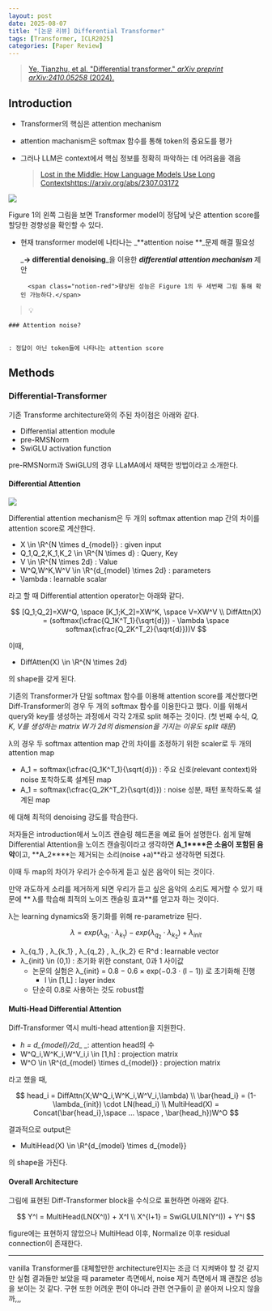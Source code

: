 ```yaml
---
layout: post
date: 2025-08-07
title: "[논문 리뷰] Differential Transformer"
tags: [Transformer, ICLR2025]
categories: [Paper Review]
---
```


> [Ye, Tianzhu, et al. "Differential transformer." ](https://arxiv.org/abs/2410.05258)[_arXiv preprint arXiv:2410.05258_](https://arxiv.org/abs/2410.05258)[ (2024).](https://arxiv.org/abs/2410.05258)



## Introduction

- Transformer의 핵심은 attention mechanism
- attention machanism은 softmax 함수를 통해 token의 중요도를 평가
- 그러나 LLM은 context에서 핵심 정보를 정확히 파악하는 데 어려움을 겪음

	> [Lost in the Middle: How Language Models Use Long Contextshttps://arxiv.org/abs/2307.03172](https://arxiv.org/abs/2307.03172)


![](https://prod-files-secure.s3.us-west-2.amazonaws.com/542b861c-36a8-4051-84e5-8804b6728dba/9083ea56-691a-4752-ae26-47f403431ac8/image.png?X-Amz-Algorithm=AWS4-HMAC-SHA256&X-Amz-Content-Sha256=UNSIGNED-PAYLOAD&X-Amz-Credential=ASIAZI2LB466SV4NQYF5%2F20250809%2Fus-west-2%2Fs3%2Faws4_request&X-Amz-Date=20250809T210043Z&X-Amz-Expires=3600&X-Amz-Security-Token=IQoJb3JpZ2luX2VjEIz%2F%2F%2F%2F%2F%2F%2F%2F%2F%2FwEaCXVzLXdlc3QtMiJIMEYCIQC6tmBTTTexJKnyNRZTnCGSENM888rFyBu6lmS1c6F7YwIhAOYB5xHzDLJ048nOnfyxtJhmQnniMizWhcrq3jZpKV%2F7KogECMX%2F%2F%2F%2F%2F%2F%2F%2F%2F%2FwEQABoMNjM3NDIzMTgzODA1Igwmyp65a61Wq8qcxVEq3AMaVaTDZavCUyA7VmYLdzoJKN8hm7zgjZWLZBTSzI9xFs01RTScxUTGiVpncC5DW2nVentRrBQoMFl1pKZgahOT%2FIuT%2BHb0L1OJr3MKz47HHv2v%2B5kH3N3c9zwoXgQNXo%2BKieMYA6rLZkm34twIp0la0xyqtEcbgIF6axrs8IKmOcu%2FTdPc0dxfh4wcVMYIW6ZvEk%2F%2BJz4Tb8DFO96lYd2AY%2F0GmXXPH%2Fu91Wz%2F5%2FCgWhNn248Il%2Fq6kYce8InODM96%2FDAH03vYWoUqj6EC5y3q58CUG%2FVSiey%2B5D%2F%2Fvy8ktdfBqw0NniPFpJtLAEcozls9WtZ8o5rUxeReit3DU0X4LHdqJhztsF%2FM4GFgtc8KgaJfaobfG8On8ysjllF9mlXbsQlZxzEBHiZ23cfGgroU%2Boazn5v6AzC8JBf2GfCxjtx%2BR2wYyWMNx3Y%2FNu%2BPxalr1%2BjIRPtHpc8dFMxErGdfmH4C259%2FpbYEwGZhx5qVy1YZJtPE5y1tG5v2v4ALYntLOqtxYjZMbG2fzFkx0F%2BGOmX3Z5SrRmcygfOmdY2izNBrflNjQ448%2F9%2FEvmHm2yA0uR29Wztutt9PW%2B0rs0ULaWhrczgOmWP3IVRb%2F4uXit%2FtE5Rkb0LGXEf%2BJjCOzd7EBjqkAS3X%2BqcfvlR800ibiIepUe%2B62dRnT%2FgzZ5G2jZjqt0a0g6LS5KrUI%2FrJW0PM0GMPwl94293oyUQ8eNCidFr8shUSoZdDTvXfHXyFETA08X99UDbeyf%2FDecHJKk71YK%2BpD9LijDdMUuclWQlMr3%2Bb3DksTyXZ9hRz%2FfhF7uxS2wRurZRbFiY016TXtu95an4PD2RJY7MupRouNbNSnq%2F7%2BdqdQn5b&X-Amz-Signature=5344be6043f320ef98c3f610600722928a8317381d964fcff08adac78a498249&X-Amz-SignedHeaders=host&x-amz-checksum-mode=ENABLED&x-id=GetObject)


Figure 1의 왼쪽 그림을 보면 Transformer model이 정답에 낮은 attention score를 할당한 경향성을 확인할 수 있다.

- 현재 transformer model에 나타나는 _**attention noise **_문제 해결 필요성

	_**→ differential denoising**_을 이용한 _**differential attention mechanism**_ 제안


		<span class="notion-red">향상된 성능은 Figure 1의 두 세번째 그림 통해 확인 가능하다.</span>


> 💡 


	### Attention noise?


	: 정답이 아닌 token들에 나타나는 attention score



## Methods



### Differential-Transformer


기존 Transforme architecture와의 주된 차이점은 아래와 같다.

- Differential attention module
- pre-RMSNorm
- SwiGLU activation function

pre-RMSNorm과 SwiGLU의 경우 LLaMA에서 채택한 방법이라고 소개한다.



#### Differential Attention


![](https://prod-files-secure.s3.us-west-2.amazonaws.com/542b861c-36a8-4051-84e5-8804b6728dba/116d70b2-1963-4810-9167-f4c7d8a06e8f/image.png?X-Amz-Algorithm=AWS4-HMAC-SHA256&X-Amz-Content-Sha256=UNSIGNED-PAYLOAD&X-Amz-Credential=ASIAZI2LB466SV4NQYF5%2F20250809%2Fus-west-2%2Fs3%2Faws4_request&X-Amz-Date=20250809T210043Z&X-Amz-Expires=3600&X-Amz-Security-Token=IQoJb3JpZ2luX2VjEIz%2F%2F%2F%2F%2F%2F%2F%2F%2F%2FwEaCXVzLXdlc3QtMiJIMEYCIQC6tmBTTTexJKnyNRZTnCGSENM888rFyBu6lmS1c6F7YwIhAOYB5xHzDLJ048nOnfyxtJhmQnniMizWhcrq3jZpKV%2F7KogECMX%2F%2F%2F%2F%2F%2F%2F%2F%2F%2FwEQABoMNjM3NDIzMTgzODA1Igwmyp65a61Wq8qcxVEq3AMaVaTDZavCUyA7VmYLdzoJKN8hm7zgjZWLZBTSzI9xFs01RTScxUTGiVpncC5DW2nVentRrBQoMFl1pKZgahOT%2FIuT%2BHb0L1OJr3MKz47HHv2v%2B5kH3N3c9zwoXgQNXo%2BKieMYA6rLZkm34twIp0la0xyqtEcbgIF6axrs8IKmOcu%2FTdPc0dxfh4wcVMYIW6ZvEk%2F%2BJz4Tb8DFO96lYd2AY%2F0GmXXPH%2Fu91Wz%2F5%2FCgWhNn248Il%2Fq6kYce8InODM96%2FDAH03vYWoUqj6EC5y3q58CUG%2FVSiey%2B5D%2F%2Fvy8ktdfBqw0NniPFpJtLAEcozls9WtZ8o5rUxeReit3DU0X4LHdqJhztsF%2FM4GFgtc8KgaJfaobfG8On8ysjllF9mlXbsQlZxzEBHiZ23cfGgroU%2Boazn5v6AzC8JBf2GfCxjtx%2BR2wYyWMNx3Y%2FNu%2BPxalr1%2BjIRPtHpc8dFMxErGdfmH4C259%2FpbYEwGZhx5qVy1YZJtPE5y1tG5v2v4ALYntLOqtxYjZMbG2fzFkx0F%2BGOmX3Z5SrRmcygfOmdY2izNBrflNjQ448%2F9%2FEvmHm2yA0uR29Wztutt9PW%2B0rs0ULaWhrczgOmWP3IVRb%2F4uXit%2FtE5Rkb0LGXEf%2BJjCOzd7EBjqkAS3X%2BqcfvlR800ibiIepUe%2B62dRnT%2FgzZ5G2jZjqt0a0g6LS5KrUI%2FrJW0PM0GMPwl94293oyUQ8eNCidFr8shUSoZdDTvXfHXyFETA08X99UDbeyf%2FDecHJKk71YK%2BpD9LijDdMUuclWQlMr3%2Bb3DksTyXZ9hRz%2FfhF7uxS2wRurZRbFiY016TXtu95an4PD2RJY7MupRouNbNSnq%2F7%2BdqdQn5b&X-Amz-Signature=49a0996059960d212628dbeff53f40856a89bf6729c06082ada4edf739776d81&X-Amz-SignedHeaders=host&x-amz-checksum-mode=ENABLED&x-id=GetObject)


Differential attention mechanism은 두 개의 softmax attention map 간의 차이를 attention score로 계산한다.

- X \in \R^{N \times d\_{model}} : given input
- Q\_1,Q\_2,K\_1,K\_2 \in \R^{N \times d} : Query, Key
- V \in \R^{N \times 2d} : Value
- W^Q,W^K,W^V \in \R^{d\_{model} \times 2d} : parameters
- \lambda : learnable scalar

라고 할 때 Differential attention operator는 아래와 같다.


$$
[Q_1;Q_2]=XW^Q, \space [K_1;K_2]=XW^K, \space V=XW^V \\
DiffAttn(X) = (softmax(\cfrac{Q_1K^T_1}{\sqrt{d}}) - \lambda \space softmax(\cfrac{Q_2K^T_2}{\sqrt{d}}))V
$$


이때,

- DiffAtten(X) \in \R^{N \times 2d}

의 shape을 갖게 된다.


기존의 Transformer가 단일 softmax 함수를 이용해 attention score를 계산했다면 Diff-Transformer의 경우 두 개의 softmax 함수를 이용한다고 했다. 이를 위해서 query와 key를 생성하는 과정에서 각각 2개로 split 해주는 것이다. <span class="notion-red">(첫 번째 수식, </span><span class="notion-red">_Q, K, V를 생성하는 matrix W가 2d의 dismension을 가지는 이유도 split 때문_</span><span class="notion-red">)</span>


 λ의 경우 두 softmax attention map 간의 차이를 조정하기 위한 scaler로 두 개의 attention map

- A\_1 = softmax(\cfrac{Q\_1K^T\_1}{\sqrt{d}}) : 주요 신호(relevant context)와 noise 포착하도록 설계된 map
- A\_1 = softmax(\cfrac{Q\_2K^T\_2}{\sqrt{d}}) : noise 성분, 패턴 포착하도록 설계된 map 

에 대해 최적의 denoising 강도를 학습한다.


저자들은 introduction에서 노이즈 캔슬링 헤드폰을 예로 들어 설명한다. 쉽게 말해 Differential Attention을 노이즈 캔슬링이라고 생각하면 **A\_1****은 소음이 포함된 음악**이고, **A\_2****는 제거되는 소리(noise +a)**라고 생각하면 되겠다. 


이때 두 map의 차이가 우리가 순수하게 듣고 싶은 음악이 되는 것이다. 


만약 과도하게 소리를 제거하게 되면 우리가 듣고 싶은 음악의 소리도 제거할 수 있기 때문에 ** λ를 학습해 최적의 노이즈 캔슬링 효과**를 얻고자 하는 것이다.


λ는 learning dynamics와 동기화를 위해 re-parametrize 된다.


$$
\lambda = exp(\lambda_{q_1} \cdot \lambda_{k_1}) - exp(\lambda_{q_2} \cdot \lambda_{k_2}) + \lambda_{init}
$$

- λ\_{q\_1} , λ\_{k\_1} , λ\_{q\_2} , λ\_{k\_2} ∈ R^d : learnable vector
- λ\_{init} \in (0,1) : 초기화 위한 constant, 0과 1 사이값
	- 논문의 실험은 λ\_{init} = 0.8 − 0.6 × exp(−0.3 · (l − 1)) 로 초기화해 진행
		- l \in [1,L] : layer index
	- 단순히 0.8로 사용하는 것도 robust함


#### **Multi-Head Differential Attention**


Diff-Transformer 역시 multi-head attention을 지원한다.

- _h = d\_{model}/2d__ _: attention head의 수
- W^Q\_i,W^K\_i,W^V\_i,i \in [1,h] : projection matrix
- W^O \in \R^{d\_{model} \times d\_{model}} : projection matrix

라고 했을 때,


$$
head_i = DiffAttn(X;W^Q_i,W^K_i,W^V_i,\lambda) \\
\bar{head_i} = (1-\lambda_{init}) \cdot LN(head_i) \\
MultiHead(X) = Concat(\bar{head_i},\space ... \space , \bar{head_h})W^O
$$


결과적으로 output은

- MultiHead(X) \in \R^{d\_{model} \times d\_{model}}

의 shape을 가진다.



#### Overall Architecture


그림에 표현된 Diff-Transformer block을 수식으로 표현하면 아래와 같다.


$$
Y^l = MultiHead(LN(X^l)) + X^l \\
X^{l+1} = SwiGLU(LN(Y^l)) + Y^l
$$


figure에는 표현하지 않았으나 MultiHead 이후, Normalize 이후 residual connection이 존재한다.


---


vanilla Transformer를 대체할만한 architecture인지는 조금 더 지켜봐야 할 것 같지만 실험 결과들만 보았을 때 parameter 측면에서, noise 제거 측면에서 꽤 괜찮은 성능을 보이는 것 같다. 구현 또한 어려운 편이 아니라 관련 연구들이 곧 쏟아져 나오지 않을까,,,

